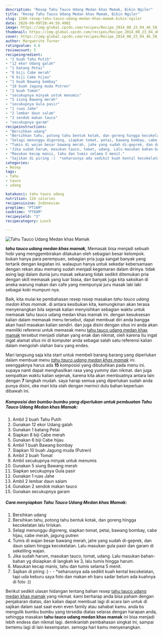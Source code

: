 ```yaml
---
description: "Resep Tahu Tauco Udang Medan khas Mamak, Bikin Ngiler"
title: "Resep Tahu Tauco Udang Medan khas Mamak, Bikin Ngiler"
slug: 1266-resep-tahu-tauco-udang-medan-khas-mamak-bikin-ngiler
date: 2020-09-09T20:44:59.490Z
image: https://img-global.cpcdn.com/recipes/Recipe_2014_08_23_04_46_58_968_f5a045a640e082342b7a/751x532cq70/tahu-tauco-udang-medan-khas-mamak-foto-resep-utama.jpg
thumbnail: https://img-global.cpcdn.com/recipes/Recipe_2014_08_23_04_46_58_968_f5a045a640e082342b7a/751x532cq70/tahu-tauco-udang-medan-khas-mamak-foto-resep-utama.jpg
cover: https://img-global.cpcdn.com/recipes/Recipe_2014_08_23_04_46_58_968_f5a045a640e082342b7a/751x532cq70/tahu-tauco-udang-medan-khas-mamak-foto-resep-utama.jpg
author: Marguerite Turner
ratingvalue: 4.6
reviewcount: 5
recipeingredient:
- "2 buah Tahu Putih"
- "12 ekor Udang galah"
- "1 batang Petai"
- "8 biji Cabe merah"
- "6 biji Cabe hijau"
- "1 buah Bawang bombay"
- "10 buah Jagung muda Putren"
- "2 buah Tomat"
- "secukupnya minyak untuk menumis"
- "5 siung Bawang merah"
- "secukupnya Gula pasir"
- "1 ruas Jahe"
- "2 lembar daun salam"
- "2 sendok makan tauco"
- "secukupnya garam"
recipeinstructions:
- "Bersihkan udang"
- "Bersihkan tahu, potong tahu bentuk kotak, dan goreng hingga kecokelatan lalu tiriskan."
- "Selagi menunggu digoreng, siapkan tomat, petai, bawang bombay, cabe hijau, cabe merah, jagung putren"
- "Tumis di wajan besar bawang merah, jahe yang sudah di-geprek, dan daun salam hingga kecokelatan. Lalu masukan gula pasir dan garam di sekeliling wajan."
- "Jika sudah harum, masukan tauco, tomat, udang. Lalu masukan bahan-bahan yg disiapkan di langkah ke 3, lalu tumis hingga harum."
- "Masukan kecap manis, tahu dan tumis selama 5 menit."
- "Sajikan di piring :)  *seharusnya ada sedikit kuah kental kecokelatan, tapi uda keburu saya foto dan makan eh baru sadar belum ada kuahnya di foto :))"
categories:
- Resep
tags:
- tahu
- tauco
- udang

katakunci: tahu tauco udang 
nutrition: 124 calories
recipecuisine: Indonesian
preptime: "PT16M"
cooktime: "PT60M"
recipeyield: "3"
recipecategory: Lunch

---
```



![Tahu Tauco Udang Medan khas Mamak](https://img-global.cpcdn.com/recipes/Recipe_2014_08_23_04_46_58_968_f5a045a640e082342b7a/751x532cq70/tahu-tauco-udang-medan-khas-mamak-foto-resep-utama.jpg)

<b><i>tahu tauco udang medan khas mamak</i></b>, Memasak bisa menjadi sebuah hobi yang menggembirakan dilakukan oleh sebagian besar kelompok. bukan hanya para perempuan, sebagian pria juga sangat banyak yang tertarik dengan kegiatan ini. walaupun hanya untuk sekedar kebersamaan dengan rekan atau memang sudah menjadi kegemaran dalam dirinya. tidak asing lagi dalam dunia juru masak sekarang tidak sedikit ditemukan pria dengan skill memasak yang luar biasa, dan banyak juga kita saksikan di aneka warung makan dan cafe yang mempunyai juru masak laki laki sebagai koki mumpuni nya.

Baik, kita mulai ke pembahasan resep resep masakan <i>tahu tauco udang medan khas mamak</i>. di antara kesibukan kita, kemungkinan akan terasa menyenangkan bila sejenak kalian menyisihkan sebagian waktu untuk memasak tahu tauco udang medan khas mamak ini. dengan kesuksesan kalian dalam memasak menu tersebut, dapat membuat diri anda bangga akan hasil masakan kalian sendiri. dan juga disini dengan situs ini anda akan memiliki referensi untuk memasak menu <u>tahu tauco udang medan khas mamak</u> tersebut menjadi olahan yang enak dan nikmat, oleh karena itu ingat ingat alamat situs ini di komputer anda sebagai salah satu referensi kalian dalam mengolah olahan baru yang endes.




Mari langsung saja kita start untuk membeli barang barang yang diperlukan dalam membuat menu <u><i>tahu tauco udang medan khas mamak</i></u> ini. seenggaknya harus ada <b>15</b> komposisi yang dibutuhkan pada menu ini. supaya nanti dapat menghasilkan rasa yang yummy dan nikmat. dan juga sempatkan waktu kalian sejenak, karena kita akan membuatnya antara lain dengan <b>7</b> langkah mudah. saya harap semua yang diperlukan sudah anda punya disini, oke mari kita olah dengan merinci dulu bahan keperluan dibawah ini.

<!--inarticleads1-->

##### Komposisi dan bumbu-bumbu yang diperlukan untuk pembuatan Tahu Tauco Udang Medan khas Mamak:

1. Ambil 2 buah Tahu Putih
1. Gunakan 12 ekor Udang galah
1. Gunakan 1 batang Petai
1. Siapkan 8 biji Cabe merah
1. Gunakan 6 biji Cabe hijau
1. Ambil 1 buah Bawang bombay
1. Siapkan 10 buah Jagung muda (Putren)
1. Ambil 2 buah Tomat
1. Ambil secukupnya minyak untuk menumis
1. Gunakan 5 siung Bawang merah
1. Siapkan secukupnya Gula pasir
1. Gunakan 1 ruas Jahe
1. Ambil 2 lembar daun salam
1. Gunakan 2 sendok makan tauco
1. Gunakan secukupnya garam




<!--inarticleads2-->

##### Cara menyiapkan Tahu Tauco Udang Medan khas Mamak:

1. Bersihkan udang
1. Bersihkan tahu, potong tahu bentuk kotak, dan goreng hingga kecokelatan lalu tiriskan.
1. Selagi menunggu digoreng, siapkan tomat, petai, bawang bombay, cabe hijau, cabe merah, jagung putren
1. Tumis di wajan besar bawang merah, jahe yang sudah di-geprek, dan daun salam hingga kecokelatan. Lalu masukan gula pasir dan garam di sekeliling wajan.
1. Jika sudah harum, masukan tauco, tomat, udang. Lalu masukan bahan-bahan yg disiapkan di langkah ke 3, lalu tumis hingga harum.
1. Masukan kecap manis, tahu dan tumis selama 5 menit.
1. Sajikan di piring :) -  - *seharusnya ada sedikit kuah kental kecokelatan, tapi uda keburu saya foto dan makan eh baru sadar belum ada kuahnya di foto :))




Berikut sedikit ulasan hidangan tentang bahan resep <u>tahu tauco udang medan khas mamak</u> yang nikmat. kami berharap anda bisa paham dengan penjabaran diatas, dan kalian dapat membuat lagi di acara lain untuk di sajikan dalam saat saat even even family atau sahabat kamu. anda bs mengulik bumbu bumbu yang tersedia diatas selaras dengan harapan anda, sehingga masakan <b>tahu tauco udang medan khas mamak</b> ini bisa menjadi lebih endess dan nikmat lagi. demikianlah pembahasan singkat ini, sampai bertemu lagi di lain kesempatan. semoga hari kamu menyenangkan.
